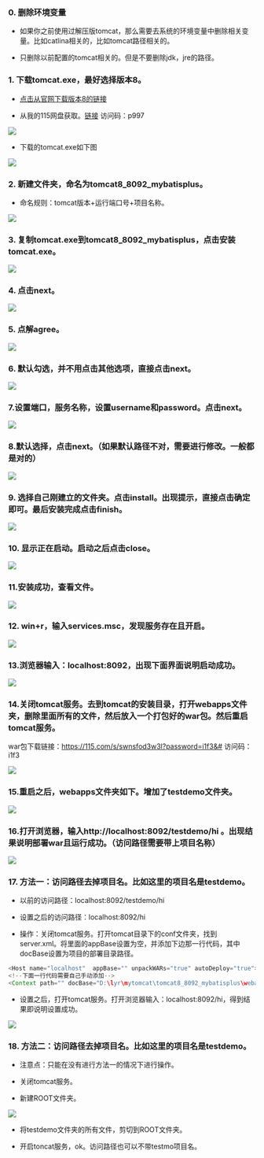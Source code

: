 ### 0. 删除环境变量

- 如果你之前使用过解压版tomcat，那么需要去系统的环境变量中删除相关变量。比如catlina相关的，比如tomcat路径相关的。

- 只删除以前配置的tomcat相关的。但是不要删除jdk，jre的路径。

### 1. 下载tomcat.exe，最好选择版本8。

- [点击从官网下载版本8的链接](https://tomcat.apache.org/download-80.cgi)

- 从我的115网盘获取。[链接](https://115.com/s/swnsfbu3w3l?password=p997&#) 访问码：p997

![](https://github.com/LiangYurong/imageHouse/blob/master/tomcat/003-%E5%B0%86tomcat%E5%81%9A%E6%88%90%E8%87%AA%E5%90%AF%E5%8A%A8%E6%9C%8D%E5%8A%A1%E5%B9%B6%E9%83%A8%E7%BD%B2war%E5%8C%85/1.png)

- 下载的tomcat.exe如下图

![](https://github.com/LiangYurong/imageHouse/blob/master/tomcat/003-%E5%B0%86tomcat%E5%81%9A%E6%88%90%E8%87%AA%E5%90%AF%E5%8A%A8%E6%9C%8D%E5%8A%A1%E5%B9%B6%E9%83%A8%E7%BD%B2war%E5%8C%85/2.png)

### 2. 新建文件夹，命名为tomcat8_8092_mybatisplus。

- 命名规则：tomcat版本+运行端口号+项目名称。

![](https://github.com/LiangYurong/imageHouse/blob/master/tomcat/003-%E5%B0%86tomcat%E5%81%9A%E6%88%90%E8%87%AA%E5%90%AF%E5%8A%A8%E6%9C%8D%E5%8A%A1%E5%B9%B6%E9%83%A8%E7%BD%B2war%E5%8C%85/3.png)

### 3. 复制tomcat.exe到tomcat8_8092_mybatisplus，点击安装tomcat.exe。

![](https://github.com/LiangYurong/imageHouse/blob/master/tomcat/003-%E5%B0%86tomcat%E5%81%9A%E6%88%90%E8%87%AA%E5%90%AF%E5%8A%A8%E6%9C%8D%E5%8A%A1%E5%B9%B6%E9%83%A8%E7%BD%B2war%E5%8C%85/4.png)

### 4. 点击next。

![](https://github.com/LiangYurong/imageHouse/blob/master/tomcat/003-%E5%B0%86tomcat%E5%81%9A%E6%88%90%E8%87%AA%E5%90%AF%E5%8A%A8%E6%9C%8D%E5%8A%A1%E5%B9%B6%E9%83%A8%E7%BD%B2war%E5%8C%85/5.png)

### 5. 点解agree。

![](https://github.com/LiangYurong/imageHouse/blob/master/tomcat/003-%E5%B0%86tomcat%E5%81%9A%E6%88%90%E8%87%AA%E5%90%AF%E5%8A%A8%E6%9C%8D%E5%8A%A1%E5%B9%B6%E9%83%A8%E7%BD%B2war%E5%8C%85/6.png)

### 6. 默认勾选，并不用点击其他选项，直接点击next。

![](https://github.com/LiangYurong/imageHouse/blob/master/tomcat/003-%E5%B0%86tomcat%E5%81%9A%E6%88%90%E8%87%AA%E5%90%AF%E5%8A%A8%E6%9C%8D%E5%8A%A1%E5%B9%B6%E9%83%A8%E7%BD%B2war%E5%8C%85/7.png)

### 7.设置端口，服务名称，设置username和password。点击next。

![](https://github.com/LiangYurong/imageHouse/blob/master/tomcat/003-%E5%B0%86tomcat%E5%81%9A%E6%88%90%E8%87%AA%E5%90%AF%E5%8A%A8%E6%9C%8D%E5%8A%A1%E5%B9%B6%E9%83%A8%E7%BD%B2war%E5%8C%85/8.png)

### 8.默认选择，点击next。（如果默认路径不对，需要进行修改。一般都是对的）

![](https://github.com/LiangYurong/imageHouse/blob/master/tomcat/003-%E5%B0%86tomcat%E5%81%9A%E6%88%90%E8%87%AA%E5%90%AF%E5%8A%A8%E6%9C%8D%E5%8A%A1%E5%B9%B6%E9%83%A8%E7%BD%B2war%E5%8C%85/9.png)

### 9. 选择自己刚建立的文件夹。点击install。出现提示，直接点击确定即可。最后安装完成点击finish。

![](https://github.com/LiangYurong/imageHouse/blob/master/tomcat/003-%E5%B0%86tomcat%E5%81%9A%E6%88%90%E8%87%AA%E5%90%AF%E5%8A%A8%E6%9C%8D%E5%8A%A1%E5%B9%B6%E9%83%A8%E7%BD%B2war%E5%8C%85/10.png)

### 10. 显示正在启动。启动之后点击close。

![](https://github.com/LiangYurong/imageHouse/blob/master/tomcat/003-%E5%B0%86tomcat%E5%81%9A%E6%88%90%E8%87%AA%E5%90%AF%E5%8A%A8%E6%9C%8D%E5%8A%A1%E5%B9%B6%E9%83%A8%E7%BD%B2war%E5%8C%85/11.png)

### 11.安装成功，查看文件。

![](https://github.com/LiangYurong/imageHouse/blob/master/tomcat/003-%E5%B0%86tomcat%E5%81%9A%E6%88%90%E8%87%AA%E5%90%AF%E5%8A%A8%E6%9C%8D%E5%8A%A1%E5%B9%B6%E9%83%A8%E7%BD%B2war%E5%8C%85/12.png)

### 12. win+r，输入services.msc，发现服务存在且开启。

![](https://github.com/LiangYurong/imageHouse/blob/master/tomcat/003-%E5%B0%86tomcat%E5%81%9A%E6%88%90%E8%87%AA%E5%90%AF%E5%8A%A8%E6%9C%8D%E5%8A%A1%E5%B9%B6%E9%83%A8%E7%BD%B2war%E5%8C%85/13.png)

### 13.浏览器输入：localhost:8092，出现下面界面说明启动成功。

![](https://github.com/LiangYurong/imageHouse/blob/master/tomcat/003-%E5%B0%86tomcat%E5%81%9A%E6%88%90%E8%87%AA%E5%90%AF%E5%8A%A8%E6%9C%8D%E5%8A%A1%E5%B9%B6%E9%83%A8%E7%BD%B2war%E5%8C%85/14.png)

### 14.关闭tomcat服务。去到tomcat的安装目录，打开webapps文件夹，删除里面所有的文件，然后放入一个打包好的war包。然后重启tomcat服务。

war包下载链接：https://115.com/s/swnsfod3w3l?password=i1f3&#   访问码：i1f3

![](https://github.com/LiangYurong/imageHouse/blob/master/tomcat/003-%E5%B0%86tomcat%E5%81%9A%E6%88%90%E8%87%AA%E5%90%AF%E5%8A%A8%E6%9C%8D%E5%8A%A1%E5%B9%B6%E9%83%A8%E7%BD%B2war%E5%8C%85/15.png)

### 15.重启之后，webapps文件夹如下。增加了testdemo文件夹。

![](https://github.com/LiangYurong/imageHouse/blob/master/tomcat/003-%E5%B0%86tomcat%E5%81%9A%E6%88%90%E8%87%AA%E5%90%AF%E5%8A%A8%E6%9C%8D%E5%8A%A1%E5%B9%B6%E9%83%A8%E7%BD%B2war%E5%8C%85/16.png)

### 16.打开浏览器，输入http://localhost:8092/testdemo/hi 。出现结果说明部署war且运行成功。（访问路径需要带上项目名称）

![](https://github.com/LiangYurong/imageHouse/blob/master/tomcat/003-%E5%B0%86tomcat%E5%81%9A%E6%88%90%E8%87%AA%E5%90%AF%E5%8A%A8%E6%9C%8D%E5%8A%A1%E5%B9%B6%E9%83%A8%E7%BD%B2war%E5%8C%85/17.png)

### 17.  方法一：访问路径去掉项目名。比如这里的项目名是testdemo。

- 以前的访问路径：localhost:8092/testdemo/hi

- 设置之后的访问路径：localhost:8092/hi

- 操作：关闭tomcat服务。打开tomcat目录下的conf文件夹，找到server.xml。将里面的appBase设置为空，并添加下边那一行代码，其中docBase设置为项目的部署目录路径。

```java
<Host name="localhost"  appBase="" unpackWARs="true" autoDeploy="true">
<!--下面一行代码需要自己手动添加-->
<Context path="" docBase="D:\lyr\mytomcat\tomcat8_8092_mybatisplus\webapps\testdemo" debug="0" reloadable="true" crossContext="true"/>
```
- 设置之后，打开tomcat服务。打开浏览器输入：localhost:8092/hi，得到结果即说明设置成功。

![](https://github.com/LiangYurong/imageHouse/blob/master/tomcat/003-%E5%B0%86tomcat%E5%81%9A%E6%88%90%E8%87%AA%E5%90%AF%E5%8A%A8%E6%9C%8D%E5%8A%A1%E5%B9%B6%E9%83%A8%E7%BD%B2war%E5%8C%85/18.png)

### 18. 方法二：访问路径去掉项目名。比如这里的项目名是testdemo。

- 注意点：只能在没有进行方法一的情况下进行操作。

- 关闭tomcat服务。

- 新建ROOT文件夹。

![](https://github.com/LiangYurong/imageHouse/blob/master/tomcat/003-%E5%B0%86tomcat%E5%81%9A%E6%88%90%E8%87%AA%E5%90%AF%E5%8A%A8%E6%9C%8D%E5%8A%A1%E5%B9%B6%E9%83%A8%E7%BD%B2war%E5%8C%85/19.png)

- 将testdemo文件夹的所有文件，剪切到ROOT文件夹。

- 开启toncat服务，ok。访问路径也可以不带testmo项目名。
